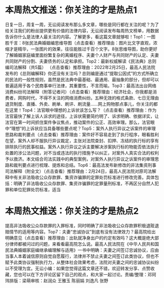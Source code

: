 # 本周热文推送：你关注的才是热点1

日复一日，周复一周，无讼阅读发布那么多文章，哪些是同行都在关注的呢？为了给关注我们的粉丝提供更有价值的法律内容，无讼阅读发布每周热文榜单，用数据告诉你什么是法律人最关注的内容。了解更多，看这篇文章就够啦！Top1：一图胜千言：8张民法典婚姻编思维导图（点击查看）推荐理由：图片比文字直观，浓缩才是精华，一张图片的效果，往往能胜过千百个文字。8张思维导图，助你更好了解婚姻家庭编里面纷繁复杂的离婚程序、夫妻个人财产与共同财产的认定、夫妻共同财产的分割、夫妻债务的认定和承担。Top2：最新权威解读《民法典》总则编司法解释（共5篇） （点击查看）推荐理由：2022年2月25日，最高人民法院发布的《总则编解释》你还没有关注吗？总则编是通过“提取公因式”的方式所确立的民法的一般性规则，虽然是民法典中最基础、最通用、最抽象的部分，但却可以普遍适用于各个民商事单行法律，其重要性，不言而喻。Top3：最高法出台网络消费纠纷司法解释（附答记者问）（点击查看）推荐理由：经济社会，你我都是消费者，网购时代，不得不关注的网络消费纠纷。五种无效的格式条款、七日无理由退货制度、直播、外卖、刷单、刷评、刷流量......网上购物那点事儿，你关注的都在这里！Top4：法官眼中理想的上诉状该怎么写？（点击查看）推荐理由：作为法官最快了解上诉人诉求的途径，上诉状需要简约明了、诉求明确、依据详实，让法官在第一时间抓住案件争议焦点，推动案件的公正、高效审理。那么，法官眼中“理想”的上诉状应当具备哪些要点呢？Top5：案外人执行异议之诉案件的审理思路和裁判要点（点击查看）推荐理由：案件好不容易走到了执行程序，眼看胜利在望，案外人却不服执行异议裁定，主张对法院查封、扣押、冻结的执行标的享有排除执行的民事权益。案外人执行异议之诉主要解决涉案执行标的物能否依法执行处置的涉公法问题，对不当或违法的执行措施予以纠正，对案外人真实合法的权利予以救济。本文结合司法实践中的典型案例，对案外人执行异议之诉案件的审理思路和裁判要点进行梳理、提炼和总结。Top6：最高法发布新修改的非法集资刑事司法解释（附全文）（点击查看）推荐理由：2月24日，最高人民法院对原司法解释中有关非法吸收公众存款罪、集资诈骗罪的定罪处罚标准进行修改完善。具体包括：明确了非法吸收公众存款罪、集资诈骗罪的定罪量刑标准，不再区分自然人犯罪和单位犯罪处罚标准，适当

# 本周热文推送：你关注的才是热点2

提高非法吸收公众存款罪的入罪标准，同时明确了非法吸收公众存款罪积极退赃退赔情节的适用等内容。Top7：夫妻“忠诚协议”到底有没有法律效力？最高院给出明确意见（点击查看）推荐理由：出轨就净身出户的约定有效吗？这大概是绝大部分律师都被问过的问题，来看看最高院怎么说。最高人民法院在《中华人民共和国民法典婚姻家庭编继承编理解与适用》一书中明确：夫妻之间签订忠诚协议，应由当事人本着诚信原则自觉自愿履行，法律并不禁止夫妻之间签订此类协议，但也不赋予此类协议强制执行力，从整体社会效果考虑，法院对夫妻之间的忠诚协议纠纷以不受理为宜。无讼小编：如果您觉得这篇文章还不错，欢迎转发分享、点赞收藏，您也可以在下方评论区留下自己的观点，和大家一起讨论。责编/整理：邓珂玮排版：梁萌审核：赵润众 王雅玉 陈丽娟 刘逸凡 张野

